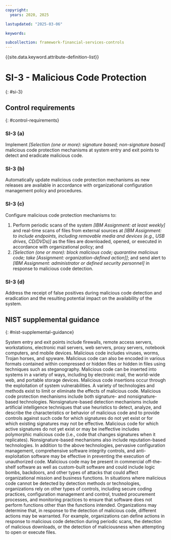 ```yaml
---
copyright:
  years: 2020, 2025

lastupdated: "2025-03-06"

keywords:

subcollection: framework-financial-services-controls
---
```


{{site.data.keyword.attribute-definition-list}}

# SI-3 - Malicious Code Protection
{: #si-3}

## Control requirements
{: #control-requirements}



### SI-3 (a)


Implement _[Selection (one or more): signature based; non-signature based]_ malicious code protection mechanisms at system entry and exit points to detect and eradicate malicious code.


### SI-3 (b)


Automatically update malicious code protection mechanisms as new releases are available in accordance with organizational configuration management policy and procedures.


### SI-3 (c)


Configure malicious code protection mechanisms to:
1. Perform periodic scans of the system _[IBM Assignment: at least weekly]_ and real-time scans of files from external sources at _[IBM Assignment: to include endpoints, including removable media and devices (e.g., USB drives, CD/DVDs)]_ as the files are downloaded, opened, or executed in accordance with organizational policy; and
2. _[Selection (one or more): block malicious code; quarantine malicious code; take [Assignment: organization-defined action]]_; and send alert to _[IBM Assignment: administrator or defined security personnel]_ in response to malicious code detection.


### SI-3 (d)


Address the receipt of false positives during malicious code detection and eradication and the resulting potential impact on the availability of the system.



## NIST supplemental guidance
{: #nist-supplemental-guidance}

System entry and exit points include firewalls, remote access servers, workstations, electronic mail servers, web servers, proxy servers, notebook computers, and mobile devices. Malicious code includes viruses, worms, Trojan horses, and spyware. Malicious code can also be encoded in various formats contained within compressed or hidden files or hidden in files using techniques such as steganography. Malicious code can be inserted into systems in a variety of ways, including by electronic mail, the world-wide web, and portable storage devices. Malicious code insertions occur through the exploitation of system vulnerabilities. A variety of technologies and methods exist to limit or eliminate the effects of malicious code.
Malicious code protection mechanisms include both signature- and nonsignature-based technologies. Nonsignature-based detection mechanisms include artificial intelligence techniques that use heuristics to detect, analyze, and describe the characteristics or behavior of malicious code and to provide controls against such code for which signatures do not yet exist or for which existing signatures may not be effective. Malicious code for which active signatures do not yet exist or may be ineffective includes polymorphic malicious code (i.e., code that changes signatures when it replicates). Nonsignature-based mechanisms also include reputation-based technologies. In addition to the above technologies, pervasive configuration management, comprehensive software integrity controls, and anti-exploitation software may be effective in preventing the execution of unauthorized code. Malicious code may be present in commercial off-the-shelf software as well as custom-built software and could include logic bombs, backdoors, and other types of attacks that could affect organizational mission and business functions.
In situations where malicious code cannot be detected by detection methods or technologies, organizations rely on other types of controls, including secure coding practices, configuration management and control, trusted procurement processes, and monitoring practices to ensure that software does not perform functions other than the functions intended. Organizations may determine that, in response to the detection of malicious code, different actions may be warranted. For example, organizations can define actions in response to malicious code detection during periodic scans, the detection of malicious downloads, or the detection of maliciousness when attempting to open or execute files.
